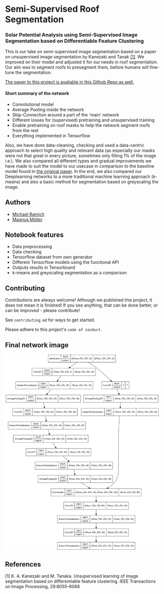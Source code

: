 
# Semi-Supervised Roof Segmentation
### Solar Potential Analysis using Semi-Supervised Image Segmentation based on Differentiable Feature Clustering

This is our take on semi-supervised image segmentation based on a paper on unsupervised image segmentation
by Kanezaki and Tanak [[1]](#1). We improved on their model and adjusted it for our needs in roof segmentation.
Our aim was to segment roofs to presegment them, before humans will fine-tune the segmentation. 

[The paper to this project is avaliable in this Github Repo as well.](https://github.com/michael-ra/SSIS_Roof_DiffFeatClust/blob/main/SSIS_Roof_DiffFeatClust.pdf)

#### Short summary of the network
- Convolutional model
- Average Pooling inside the network
- Skip-Connection around a part of the 'main' network
- Different losses for (supervised) pretraining and unsupervised training
- Enable pretraining on roof masks to help the network segment roofs from the rest
- Everything implemented in Tensorflow

Also, we have done data-cleaning, checking and used a data-centric approach to select high quality and relevant data (as especially our masks were not that great in every picture, sometimes only filling 1% of the image i.e.).
We also compared all different types and gradual improvements we have made to suit the model to our usecase in comparison to the baseline model found in [the original paper](#1).
In the end, we also compared our Deeplearning networks to a more traditional machine learning approach (k-means) and also a basic method for segmentation based on greyscaling the image.
## Authors

- [Michael Ramich](https://github.com/michael-ra)
- [Magnus Müller](https://github.com/MagMueller/)

## Notebook features

- Data preprocessing
- Data checking
- Tensorflow dataset from own generator
- Different Tensorflow models using the functional API
- Outputs results in Tensorboard
- k-means and greyscaling segmentation as a comparison

## Contributing

Contributions are always welcome! Although we published this project, it does not mean it is finished! 
If you see anything, that can be done better, or can be improved - please contribute!

See `contributing.md` for ways to get started.

Please adhere to this project's `code of conduct`.

## Final network image

![Image of the tensorflow model](https://github.com/michael-ra/SSIS_Roof_DiffFeatClust/blob/main/Model.jpeg?raw=true)
## References

<a id="1">[1]</a> K. A. Kanezaki and M. Tanaka. Unsupervised learning of
image segmentation based on differentiable feature clustering.
IEEE Transactions on Image Processing, 29:8055–8068
